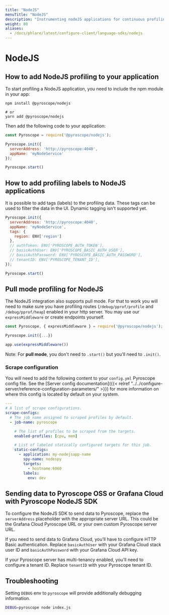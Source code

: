 ```yaml
---
title: "NodeJS"
menuTitle: "NodeJS"
description: "Instrumenting nodeJS applications for continuous profiling"
weight: 80
aliases:
  - /docs/phlare/latest/configure-client/language-sdks/nodejs
---
```


# NodeJS

## How to add NodeJS profiling to your application

To start profiling a NodeJS application, you need to include the npm module in your app:

```
npm install @pyroscope/nodejs

# or
yarn add @pyroscope/nodejs
```

Then add the following code to your application:

```javascript
const Pyroscope = require('@pyroscope/nodejs');

Pyroscope.init({
  serverAddress: 'http://pyroscope:4040',
  appName: 'myNodeService'
});

Pyroscope.start()
```

## How to add profiling labels to NodeJS applications

It is possible to add tags (labels) to the profiling data. These tags can be used to filter the data in the UI. Dynamic tagging isn't supported yet.

```javascript
Pyroscope.init({
  serverAddress: 'http://pyroscope:4040',
  appName: 'myNodeService',
  tags: {
    region: ENV['region']
  },
  // authToken: ENV['PYROSCOPE_AUTH_TOKEN'],
  // basicAuthUser: ENV['PYROSCOPE_BASIC_AUTH_USER'],
  // basicAuthPassword: ENV['PYROSCOPE_BASIC_AUTH_PASSWORD'],
  // tenantID: ENV['PYROSCOPE_TENANT_ID'],
});

Pyroscope.start()
```

## Pull mode profiling for NodeJS

The NodeJS integration also supports pull mode. For that to work you will need to make sure you have profiling routes (`/debug/pprof/profile` and `/debug/pprof/heap`) enabled in your http server. You may use our `expressMiddleware` or create endpoints yourself.

```javascript
const Pyroscope, { expressMiddleware } = require('@pyroscope/nodejs');

Pyroscope.init({...})

app.use(expressMiddleware())
```

Note: For __pull mode__, you don't need to `.start()` but you'll need to `.init()`.

### Scrape configuration

You will need to add the following content to your `config.yml` Pyroscope config file. See the [Server config documentation]({{< relref "../../configure-server/reference-configuration-parameters/" >}}) for more information on where this config is located by default on your system.

```yaml
---
# A list of scrape configurations.
scrape-configs:
  # The job name assigned to scraped profiles by default.
  - job-name: pyroscope

    # The list of profiles to be scraped from the targets.
    enabled-profiles: [cpu, mem]

    # List of labeled statically configured targets for this job.
    static-configs:
      - application: my-nodejsapp-name
        spy-name: nodespy
        targets:
          - hostname:6060
        labels:
          env: dev
```

## Sending data to Pyroscope OSS or Grafana Cloud with Pyroscope NodeJS SDK

To configure the NodeJS SDK to send data to Pyroscope, replace the `serverAddress` placeholder with the appropriate server URL. This could be the Grafana Cloud Pyroscope URL or your own custom Pyroscope server URL.

If you need to send data to Grafana Cloud, you’ll have to configure HTTP Basic authentication. Replace `basicAuthUser` with your Grafana Cloud stack user ID and `basicAuthPassword` with your Grafana Cloud API key.

If your Pyroscope server has multi-tenancy enabled, you’ll need to configure a tenant ID. Replace `tenantID` with your Pyroscope tenant ID.

## Troubleshooting

Setting `DEBUG` env to `pyroscope` will provide additionally debugging information.

```bash
DEBUG=pyroscope node index.js
```
